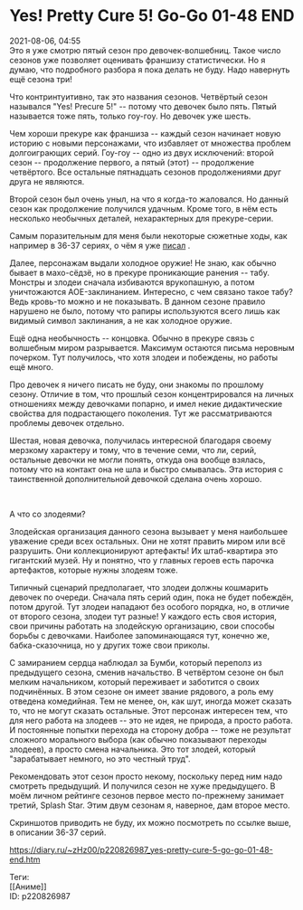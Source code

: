 Yes! Pretty Cure 5! Go-Go 01-48 END
====================================

   
 2021-08-06, 04:55   
  Это я уже смотрю пятый сезон про девочек-волшебниц. Такое число сезонов уже позволяет оценивать франшизу статистически. Но я думаю, что подробного разбора я пока делать не буду. Надо навернуть ещё сезона три!   
   
 Что контринтуитивно, так это названия сезонов. Четвёртый сезон назывался "Yes! Precure 5!" -- потому что девочек было пять. Пятый называется тоже пять, только гоу-гоу. Но девочек уже шесть.   
   
 Чем хороши прекуре как франшиза -- каждый сезон начинает новую историю с новыми персонажами, что избавляет от множества проблем долгоиграющих серий. Гоу-гоу -- одно из двух исключений: второй сезон -- продолжение первого, а пятый (этот) -- продолжение четвёртого. Все остальные пятнадцать сезонов продолжениями друг друга не являются.   
   
 Второй сезон был очень уныл, на что я когда-то жаловался. Но данный сезон как продолжение получился удачным. Кроме того, в нём есть несколько необычных деталей, нехарактерных для прекуре-серии.   
   
 Самым поразительным для меня были некоторые сюжетные ходы, как например в 36-37 сериях, о чём я уже  [писал](Pretty%20Cure%205!%20Go-Go%2036-37)  .   
   
 Далее, персонажам выдали холодное оружие! Не знаю, как обычно бывает в махо-сёдзё, но в прекуре проникающие ранения -- табу. Монстры и злодеи сначала избиваются врукопашную, а потом уничтожаются AOE-заклинанием. Интересно, с чем связано такое табу? Ведь кровь-то можно и не показывать. В данном сезоне правило нарушено не было, потому что рапиры используются всего лишь как видимый символ заклинания, а не как холодное оружие.   
   
 Ещё одна необычность -- концовка. Обычно в прекуре связь с волшебным миром разрывается. Максимум остаются письма неровным почерком. Тут получилось, что хотя злодеи и побеждены, но работы ещё много.   
   
 Про девочек я ничего писать не буду, они знакомы по прошлому сезону. Отличие в том, что прошлый сезон концентрировался на личных отношениях между девочками попарно, и имел некие дидактические свойства для подрастающего поколения. Тут же рассматриваются проблемы девочек отдельно.   
   
 Шестая, новая девочка, получилась интересной благодаря своему мерзкому характеру и тому, что в течение семи, что ли, серий, остальные девочки не могли понять, откуда она вообще взялась, потому что на контакт она не шла и быстро смывалась. Эта история с таинственной дополнительной девочкой сделана очень хорошо.   
   
  [![](pics/gsVdz7b.png)](pics/gsVdz7b.png)    
   
 А что со злодеями?   
   
 Злодейская организация данного сезона вызывает у меня наибольшее уважение среди всех остальных. Они не хотят править миром или всё разрушить. Они коллекционируют артефакты! Их штаб-квартира это гигантский музей. Ну и понятно, что у главных героев есть парочка артефактов, которые нужны злодеям тоже.   
   
 Типичный сценарий предполагает, что злодеи должны кошмарить девочек по очереди. Сначала пять серий один, пока не будет побеждён, потом другой. Тут злодеи нападают без особого порядка, но, в отличие от второго сезона, злодеи тут разные! У каждого есть своя история, свои причины работать на злодейскую организацию, свои способы борьбы с девочками. Наиболее запоминающаяся тут, конечно же, бабка-сказочница, но у других тоже свои приколы.   
   
 С замиранием сердца наблюдал за Бумби, который переполз из предыдущего сезона, сменив начальство. В четвёртом сезоне он был мелким начальником, который переживает и заботится о своих подчинённых. В этом сезоне он имеет звание рядового, а роль ему отведена комедийная. Тем не менее, он, как шут, иногда может сказать то, что не могут сказать остальные. Этот персонаж интересен тем, что для него работа на злодеев -- это не идея, не природа, а просто работа. И постоянные попытки перехода на сторону добра -- тоже не результат сложного морального выбора (как обычно показывают переходы злодеев), а просто смена начальника. Это тот злодей, который "зарабатывает немного, но это честный труд".   
   
 Рекомендовать этот сезон просто некому, поскольку перед ним надо смотреть предыдущий. И получился сезон не хуже предыдущего. В моём личном рейтинге сезонов первое место по-прежнему занимает третий, Splash Star. Этим двум сезонам я, наверное, дам второе место.   
   
 Скриншотов приводить не буду, их можно посмотреть по ссылке выше, в описании 36-37 серий.   
    
 <https://diary.ru/~zHz00/p220826987_yes-pretty-cure-5-go-go-01-48-end.htm>   
   
 Теги:   
 [[Аниме]]   
 ID: p220826987